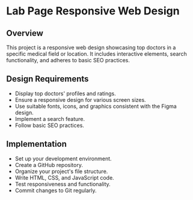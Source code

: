 # Lab Page Responsive Web Design

## Overview

This project is a responsive web design showcasing top doctors in a specific medical field or location. It includes interactive elements, search functionality, and adheres to basic SEO practices.

## Design Requirements

- Display top doctors' profiles and ratings.
- Ensure a responsive design for various screen sizes.
- Use suitable fonts, icons, and graphics consistent with the Figma design.
- Implement a search feature.
- Follow basic SEO practices.

## Implementation

- Set up your development environment.
- Create a GitHub repository.
- Organize your project's file structure.
- Write HTML, CSS, and JavaScript code.
- Test responsiveness and functionality.
- Commit changes to Git regularly.


